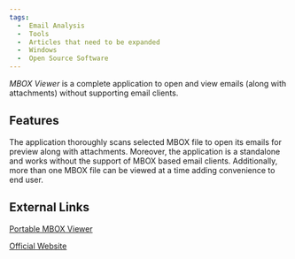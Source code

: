 ```yaml
---
tags:
  -  Email Analysis
  -  Tools
  -  Articles that need to be expanded
  -  Windows
  -  Open Source Software
---
```

*MBOX Viewer* is a complete application to open and view emails (along
with attachments) without supporting email clients.

## Features

The application thoroughly scans selected MBOX file to open its emails
for preview along with attachments. Moreover, the application is a
standalone and works without the support of MBOX based email clients.
Additionally, more than one MBOX file can be viewed at a time adding
convenience to end user.

## External Links

[Portable MBOX Viewer](https://www.bitrecover.com/free/mbox-viewer/)

[Official Website](http://www.systoolsgroup.com/)